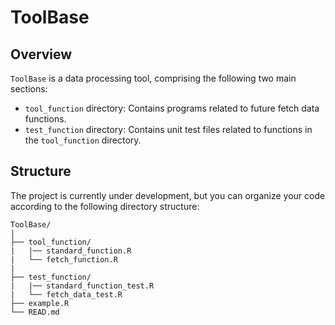 # ToolBase

## Overview
`ToolBase` is a data processing tool, comprising the following two main sections:

- `tool_function` directory: Contains programs related to future fetch data functions.
- `test_function` directory: Contains unit test files related to functions in the `tool_function` directory.

## Structure
The project is currently under development, but you can organize your code according to the following directory structure:

```
ToolBase/
|
├── tool_function/
|   |── standard_function.R  
|   └── fetch_function.R
|
├── test_function/
|   |── standard_function_test.R  
|   └── fetch_data_test.R
├── example.R
└── READ.md
```